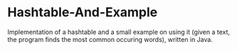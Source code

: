 Hashtable-And-Example
=====================

Implementation of a hashtable and a small example on using it (given a text, the program finds the most common occuring words), written in Java.
